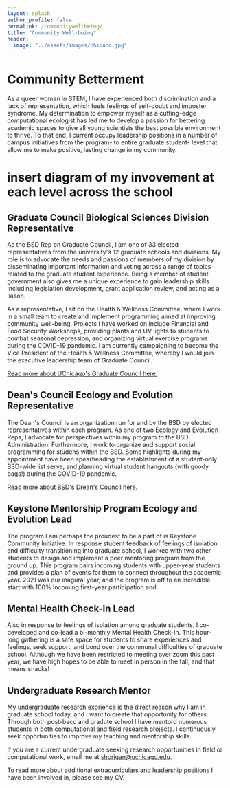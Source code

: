 ```yaml
---
layout: splash
author_profile: false
permalink: /communitywellbeing/
title: "Community Well-being"
header:
  image: "../assets/images/chipano.jpg" 
---
```


# Community Betterment

As a queer woman in STEM, I have experienced both discrimination and a lack of representation, which fuels feelings of self-doubt and imposter syndrome. My determination to empower myself as a cutting-edge computational ecologist has led me to develop a passion for bettering academic spaces to give all young scientists the best possible environment to thrive. To that end, I current occupy leadership positions in a number of campus initiatives from the program- to entire graduate student- level that allow me to make positive, lasting change in my community.

# insert diagram of my invovement at each level across the school

## Graduate Council Biological Sciences Division Representative
As the BSD Rep on Graduate Council, I am one of 33 elected representatives from the university's 12 graduate schools and divisions. My role is to advocate the needs and passions of members of my division by disseminating important information and voting across a range of topics related to the graduate student experience. Being a member of student government also gives me a unique experience to gain leadership skills including legislation development, grant application review, and acting as a liason.

As a representative, I sit on the Health & Wellness Committee, where I work in a small team to create and implement programming aimed at improving community well-being. Projects I have worked on include Financial and Food Security Workshops, providing plants and UV lights to students to combat seasonal depression, and organizing virtual exercise programs during the COVID-19 pandemic. I am currently campaigning to become the Vice President of the Health & Wellness Committee, whereby I would join the executive leadership team of Graduate Council. 

[Read more about UChicago's Graduate Council here.](https://gc.uchicago.edu/)

## Dean's Council Ecology and Evolution Representative
The Dean's Council is an organization run for and by the BSD by elected representatives within each program. As one of two Ecology and Evolution Reps, I advocate for perspectives within my program to the BSD Administration. Furthermore, I work to organize and support social programming for studens within the BSD. Some highlights during my appointment have been spearheading the establishment of a student-only BSD-wide list serve, and planning virtual student hangouts (with goody bags!) during the COVID-19 pandemic.

[Read more about BSD's Drean's Council here.](https://biosciences.uchicago.edu/current-students/groups)

## Keystone Mentorship Program Ecology and Evolution Lead
The program I am perhaps the proudest to be a part of is Keystone Community Initiative. In response student feedback of feelings of isolation and difficulty transitioning into graduate school, I worked with two other students to design and implement a peer mentoring program from the ground up. This program pairs incoming students with upper-year students and provides a plan of events for them to connect throughout the academic year. 2021 was our inagural year, and the program is off to an incredible start with 100% incoming first-year participation and 

## Mental Health Check-In Lead
Also in response to feelings of isolation among graduate students, I co-developed and co-lead a bi-monthly Mental Health Check-In. This hour-long gathering is a safe space for students to share experiences and feelings, seek support, and bond over the communal difficulties of graduate school. Although we have been restricted to meeting over zoom this past year, we have high hopes to be able to meet in person in the fall, and that means snacks!

## Undergraduate Research Mentor
My undergraduate research exprience is the direct reason why I am in graduate school today, and I want to create that opportunity for others. Through both post-bacc and gradute school I have mentord numerous students in both computational and field research projects. I continuously seek opportunities to improve my teaching and mentorship skills.

If you are a current undergraduate seeking research opportunities in field or computational work, email me at shorigan@uchicago.edu.

To read more about additional extracurriculars and leadership positions I have been involved in, please see my CV.

